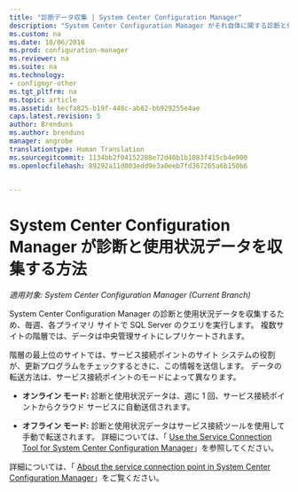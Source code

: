 ```yaml
---
title: "診断データ収集 | System Center Configuration Manager"
description: "System Center Configuration Manager がそれ自体に関する診断と使用状況データを収集する方法について説明します。"
ms.custom: na
ms.date: 10/06/2016
ms.prod: configuration-manager
ms.reviewer: na
ms.suite: na
ms.technology:
- configmgr-other
ms.tgt_pltfrm: na
ms.topic: article
ms.assetid: becfa825-b19f-448c-ab82-bb929255e4ae
caps.latest.revision: 5
author: Brenduns
ms.author: brenduns
manager: angrobe
translationtype: Human Translation
ms.sourcegitcommit: 1134bb2f04152288e72d40b1b1083f415cb4e900
ms.openlocfilehash: 89292a11d003edd9e3a0eeb7fd367265a6b150b6


---
```

# <a name="how-diagnostics-and-usage-data-is-collected-by-system-center-configuration-manager"></a>System Center Configuration Manager が診断と使用状況データを収集する方法

*適用対象: System Center Configuration Manager (Current Branch)*

System Center Configuration Manager の診断と使用状況データを収集するため、毎週、各プライマリ サイトで SQL Server のクエリを実行します。 複数サイトの階層では、データは中央管理サイトにレプリケートされます。  

階層の最上位のサイトでは、サービス接続ポイントのサイト システムの役割が、更新プログラムをチェックするときに、この情報を送信します。 データの転送方法は、サービス接続ポイントのモードによって異なります。  

-   **オンライン モード:** 診断と使用状況データは、週に 1 回、サービス接続ポイントからクラウド サービスに自動送信されます。  

-   **オフライン モード:** 診断と使用状況データはサービス接続ツールを使用して手動で転送されます。 詳細については、「 [Use the Service Connection Tool for System Center Configuration Manager](../../../core/servers/manage/use-the-service-connection-tool.md)」を参照してください。  

詳細については、「 [About the service connection point in System Center Configuration Manager](../../../core/servers/deploy/configure/about-the-service-connection-point.md)」をご覧ください。  



<!--HONumber=Nov16_HO1-->


